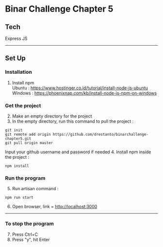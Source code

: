 # Binar Challenge Chapter 5

## Tech
Express JS

<hr>

## Set Up

### Installation
1. Install npm<br>
Ubuntu : https://www.hostinger.co.id/tutorial/install-node-js-ubuntu<br>
Windows : https://phoenixnap.com/kb/install-node-js-npm-on-windows

### Get the project
2. Make an empty directory for the project
3. In the empty directory, run this command to pull the project :
```
git init
git remote add origin https://github.com/drestanto/binarchallenge-chapter5.git
git pull origin master
```
  Input your github username and password if needed
4. Install npm inside the project :
```
npm install
```

### Run the program
5. Run artisan command :
```
npm run start
```
6. Open browser, link = [http://localhost:3000](http://localhost:3000)

<hr>

### To stop the program
7. Press Ctrl+C
8. Press "y", hit Enter